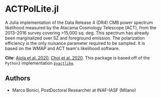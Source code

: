 # ACTPolLite.jl
A Julia implementation of the Data Release 4 (DR4) CMB power spectrum likelihood measured by the Atacama Cosmology Telescope (ACT), from the 2013–2016 survey covering >15,000 sq. deg. This spectrum has already been marginalized over SZ and foreground emission. The polarization efficiency is the only nuisance parameter required to be sampled. It is based on the WMAP and ACT team's likelihood software.

**Cite**: [Aiola et al. 2020](https://arxiv.org/abs/2007.07288), [Choi et al. 2020](https://arxiv.org/abs/2007.07289). This package is based off of the `Python3` implementation [`pyactlike`](https://github.com/ACTCollaboration/pyactlike).

## Authors
- Marco Bonici, PostDoctoral Researcher at INAF-IASF (Milano)

